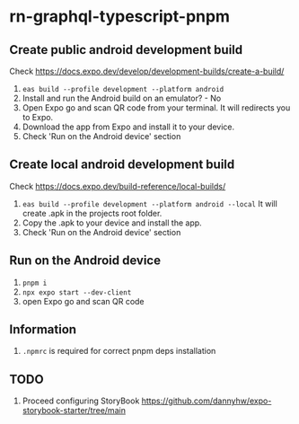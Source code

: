 # rn-graphql-typescript-pnpm

## Create public android development build
Check https://docs.expo.dev/develop/development-builds/create-a-build/
1. `eas build --profile development --platform android`
2. Install and run the Android build on an emulator? - No
3. Open Expo go and scan QR code from your terminal. It will redirects you to Expo.
4. Download the app from Expo and install it to your device.
5. Check 'Run on the Android device' section

## Create local android development build
Check https://docs.expo.dev/build-reference/local-builds/
1. `eas build --profile development --platform android --local`
It will create .apk in the projects root folder.
2. Copy the .apk to your device and install the app.
3. Check 'Run on the Android device' section

## Run on the Android device
1. `pnpm i`
2. `npx expo start --dev-client`
3. open Expo go and scan QR code

## Information
1. `.npmrc` is required for correct pnpm deps installation

## TODO
1. Proceed configuring StoryBook https://github.com/dannyhw/expo-storybook-starter/tree/main



